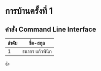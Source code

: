# การบ้านครั้งที่ 1

## คำสั่ง Command Line Interface

ลำดับ | ชื่อ-สกุล
-----|--------
1    | ธนากร แก้วพินึก


:+1:
